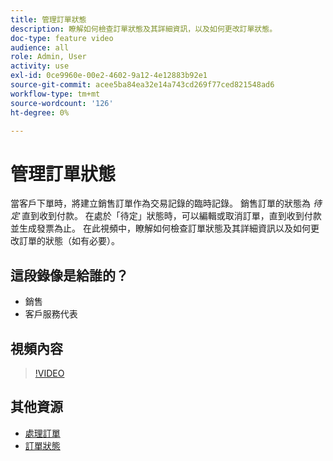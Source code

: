 ```yaml
---
title: 管理訂單狀態
description: 瞭解如何檢查訂單狀態及其詳細資訊，以及如何更改訂單狀態。
doc-type: feature video
audience: all
role: Admin, User
activity: use
exl-id: 0ce9960e-00e2-4602-9a12-4e12883b92e1
source-git-commit: acee5ba84ea32e14a743cd269f77ced821548ad6
workflow-type: tm+mt
source-wordcount: '126'
ht-degree: 0%

---
```


# 管理訂單狀態

當客戶下單時，將建立銷售訂單作為交易記錄的臨時記錄。 銷售訂單的狀態為 _待定_ 直到收到付款。 在處於「待定」狀態時，可以編輯或取消訂單，直到收到付款並生成發票為止。 在此視頻中，瞭解如何檢查訂單狀態及其詳細資訊以及如何更改訂單的狀態（如有必要）。

## 這段錄像是給誰的？

- 銷售
- 客戶服務代表

## 視頻內容

>[!VIDEO](https://video.tv.adobe.com/v/343935?quality=12&learn=on)

## 其他資源

- [處理訂單](https://docs.magento.com/user-guide/sales/order-processing.html)
- [訂單狀態](https://docs.magento.com/user-guide/sales/order-status.html)
